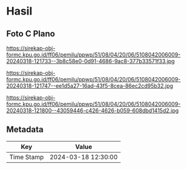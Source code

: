 # Hasil

## Foto C Plano

https://sirekap-obj-formc.kpu.go.id/ff06/pemilu/ppwp/51/08/04/20/06/5108042006009-20240318-121733--3b8c58e0-0d91-4686-9ac8-377b33571f33.jpg

https://sirekap-obj-formc.kpu.go.id/ff06/pemilu/ppwp/51/08/04/20/06/5108042006009-20240318-121747--ee1d5a27-16ad-43f5-8cea-86ec2cd95b32.jpg

https://sirekap-obj-formc.kpu.go.id/ff06/pemilu/ppwp/51/08/04/20/06/5108042006009-20240318-121800--43059446-c426-4626-b059-608dbd1415d2.jpg


## Metadata

| Key        | Value               |
| ---------- | ------------------- |
| Time Stamp | 2024-03-18 12:30:00 |



